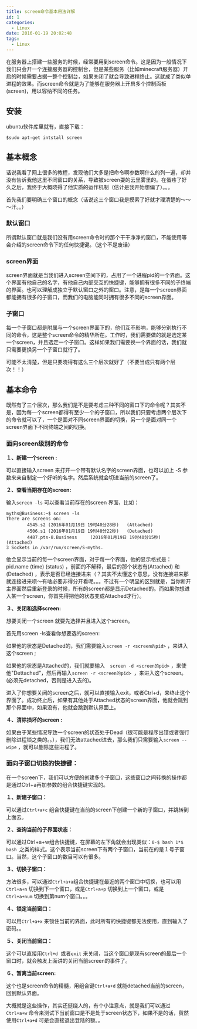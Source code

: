 ```yaml
---
title: screen命令基本用法详解
id: 1
categories:
  - Linux
date: 2016-01-19 20:02:48
tags:
  - Linux
---
```


在服务器上搭建一些服务的时候，经常要用到screen命令。这是因为一般情况下我们只会开一个连接服务器的控制台，但是某些服务（比如minecraft服务器）开启的时候需要占据一整个控制台，如果关闭了就会导致进程终止。这就成了类似单进程的效果。而screen命令就是为了能够在服务器上开启多个控制面板(screen)，用以容纳不同的任务。

## 安装

ubuntu软件库里就有，直接下载：
```
$sudo apt-get intstall screen
```
## 基本概念

话说我看了网上很多的教程，发现他们大多是把命令啊参数啊什么的列一遍，却并没有告诉我他这里不同窗口的关系，导致被screen耍的云里雾里的。在蛋疼了好久之后，我终于大概晓得了他实质的运作机制（估计是我开始想偏了）。。。

首先我们要明确三个窗口的概念（话说这三个窗口我是摸索了好就才理清楚的～～～汗。。）

### 默认窗口

所谓默认窗口就是我们没有用screen命令时的那个干干净净的窗口，不能使用等会介绍的screen命令下的任何快捷键。（这个不是废话）

### screen界面

screen界面就是当我们进入screen空间下的，占用了一个进程pid的一个界面。这个界面有他自己的名字，有他自己内部交互的快捷键，能够拥有很多不同的子终端的界面。也可以理解成独立于默认窗口之外的窗口。注意，是每一个screen界面都能拥有很多的子窗口，而我们的电脑能同时拥有很多不同的screen界面。

### 子窗口

每一个子窗口都是附属与一个screen界面下的，他们互不影响，能够分别执行不同的命令，这是整个screen命令的精华所在。工作时，我们需要做的就是选定某一个screen，并且选定一个子窗口。这样如果我们需要换一个界面的话，我们就只需要更换另一个子窗口就行了。

可能不太清楚，但是只要晓得有这么三个层次就好了（不要当成只有两个层次！！）

## 基本命令

既然有了三个层次，那么我们是不是要考虑三种不同的窗口下的命令呢？其实不是，因为每一个screen都得有至少一个的子窗口，所以我们只要考虑两个层次下的命令就可以了，一个是面对不同screen界面的切换，另一个是面对同一个screen界面下不同终端之间的切换。

### 面向screen级别的命令

**１、新建一个screen :**

可以直接输入screen 来打开一个带有默认名字的screen界面，也可以加上 -S 参数来亲自制定一个好听的名字。然后系统就会切进当前的screen了。

**２、查看当期存在的screen:**

输入`screen -ls` 可以查看当前存在的screen 界面，比如：
```
myths@Business:~$ screen -ls
There are screens on:
        4545.s2 (2016年01月19日 19时40分28秒)   (Attached)
        4506.s1 (2016年01月19日 19时40分22秒)   (Detached)
        4487.pts-8.Business     (2016年01月19日 19时40分15秒)   (Attached)
3 Sockets in /var/run/screen/S-myths.
```
他会显示当前的每一个screen界面，对于每一个界面，他的显示格式是：<span class="lang:default decode:true crayon-inline ">pid.name (time) (status)</span> ，前面的不解释，最后的那个状态有(Attached) 和(Detached) ，表示是否已经连接进来（？其实不太懂这个意思，没有连接进来那就连接进来呗～有啥必要非得分开看呢。。。不过有一个明显的区别就是，当你断开主界面然后重新登录的时候，所有的screen都是显示Detached的。而如果你想进入某一个screen，你首先得把他的状态变成Attached才行）。

**３、关闭和选择screen:**

想要关闭一个screen 就要先选择并且进入这个screen。

首先用screen -ls查看你想要选的screen:

如果他的状态是Detached的，我们需要输入`screen -r <screen的pid>` ，来进入这个screen ;

如果他的状态是Attached的，我们就要输入　`screen -d <screen的pid>` ，来使他"Dettached"，然后再输入`screen -r <screen的pid> `，来进入这个screen。(必须先detached，否则是进入去的)。

进入了你想要关闭的screen之后，就可以直接输入exit，或者Ctrl+d，来终止这个界面了。成功终止后，如果有其他处于Attached状态的screen界面，他就会跳到那个界面中，如果没有，他就会跳到默认界面上。

**４、清除损坏的screen :**

如果由于某些情况导致一个screen的状态处于Dead（很可能是程序出错或者强行删除进程锁之类的。。），我们无法attached进去，那么我们只需要输入`screen --wipe` ，就可以删除这些进程了。

### 面向子窗口切换的快捷键：

在一个screen下，我们可以方便的创建多个子窗口，这些窗口之间转换的操作都是通过Ctrl+a再加参数的组合快捷键实现的。

**１、新建子窗口：**

可以通过`Ctrl+a+c` 组合快捷键在当前的screen下创建一个新的子窗口，并跳转到上面去。

**２、查询当前的子界面状态：**

可以通过Ctrl+a+w组合快捷键，在屏幕的左下角就会出现类似：`0-$ bash 1*$ bash `之类的样式。这个表示当前screen下有两个子窗口，当前在的是１号子窗口。当然，这个子窗口的数目可以有很多。

**３、切换子窗口：**

方法很多，可以通过`Ctrl+a+a`组合快捷键在最近的两个窗口中切换，也可以用`Ctrl+a+n` 切换到下一个窗口，或是`Ctrl+a+p` 切换到上一个窗口，或是`Ctrl+a+num` 切换到第num个窗口。。。

**４、锁定当前窗口：**

可以用`Ctrl+a+x` 来锁住当前的界面，此时所有的快捷键都无法使用，直到输入了密码。。

**５、关闭当前窗口：**

这个可以直接用`Ctrl+d`  或者`exit` 来关闭，当这个窗口是现有screen的最后一个窗口时，就会触发上面讲的关闭当前screen的事件了。

**６、暂离当前screen:**

这个也是screen命令的精髓，用组合键`Ctrl+a+d` 就能detached当前的screen，回到默认界面。


大概就是这些操作，其实还挺绕人的，有个小注意点，就是我们可以通过`Ctrl+a+w` 命令来测试下当前窗口是不是处于screen状态下，如果不是的话，贸然使用`Ctrl+a+d` 可是会直接退出登陆的额。。